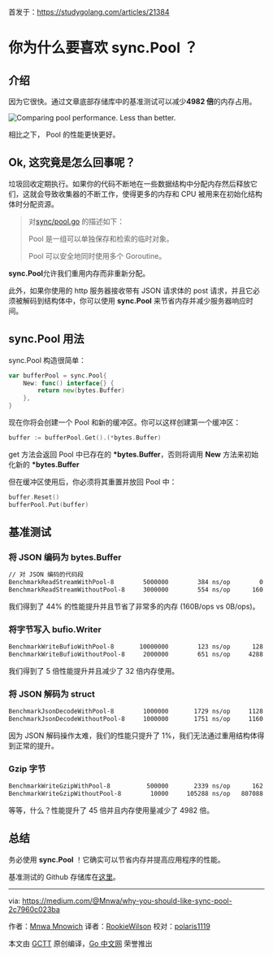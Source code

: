 首发于：https://studygolang.com/articles/21384

# 你为什么要喜欢 sync.Pool ？

## 介绍

因为它很快。通过文章底部存储库中的基准测试可以减少**4982 倍**的内存占用。

![Comparing pool performance. Less than better.](https://raw.githubusercontent.com/studygolang/gctt-images/master/Why-you-should-like-sync.Pool/1.png)

相比之下， Pool 的性能更快更好。

## Ok, 这究竟是怎么回事呢？

垃圾回收定期执行。如果你的代码不断地在一些数据结构中分配内存然后释放它们，这就会导致收集器的不断工作，使得更多的内存和 CPU 被用来在初始化结构体时分配资源。

> 对[sync/pool.go](https://golang.org/src/sync/pool.go) 的描述如下：
>
>Pool 是一组可以单独保存和检索的临时对象。
>
>Pool 可以安全地同时使用多个 Goroutine。

**sync.Pool**允许我们重用内存而非重新分配。

此外，如果你使用的 http 服务器接收带有 JSON 请求体的 post 请求，并且它必须被解码到结构体中，你可以使用 **sync.Pool** 来节省内存并减少服务器响应时间。

## sync.Pool 用法

sync.Pool 构造很简单：

```go
var bufferPool = sync.Pool{
	New: func() interface{} {
		return new(bytes.Buffer)
	},
}
```

现在你将会创建一个 Pool 和新的缓冲区。你可以这样创建第一个缓冲区：

```go
buffer := bufferPool.Get().(*bytes.Buffer)
```

get 方法会返回 Pool 中已存在的 **\*bytes.Buffer**，否则将调用 **New** 方法来初始化新的 **\*bytes.Buffer**

但在缓冲区使用后，你必须将其重置并放回 Pool 中：

```go
buffer.Reset()
bufferPool.Put(buffer)
```

## 基准测试

### 将 JSON 编码为 bytes.Buffer

```bash
// 对 JSON 编码的代码段
BenchmarkReadStreamWithPool-8        5000000        384 ns/op        0 B/op        0 allocs/op
BenchmarkReadStreamWithoutPool-8     3000000        554 ns/op      160 B/op        2 allocs/op
```

我们得到了 44% 的性能提升并且节省了非常多的内存 (160B/ops vs 0B/ops)。

### 将字节写入 bufio.Writer

```bash
BenchmarkWriteBufioWithPool-8       10000000        123 ns/op      128 B/op        2 allocs/op
BenchmarkWriteBufioWithoutPool-8     2000000        651 ns/op     4288 B/op        4 allocs/op
```

我们得到了 5 倍性能提升并且减少了 32 倍内存使用。

### 将 JSON 解码为 struct

```bash
BenchmarkJsonDecodeWithPool-8        1000000       1729 ns/op     1128 B/op        8 allocs/op
BenchmarkJsonDecodeWithoutPool-8     1000000       1751 ns/op     1160 B/op        9 allocs/op
```

因为 JSON 解码操作太难，我们的性能只提升了 1%，我们无法通过重用结构体得到正常的提升。

### Gzip 字节

```bash
BenchmarkWriteGzipWithPool-8          500000       2339 ns/op      162 B/op        2 allocs/op
BenchmarkWriteGzipWithoutPool-8        10000     105288 ns/op   807088 B/op       16 allocs/op
```

等等，什么？性能提升了 45 倍并且内存使用量减少了 4982 倍。

## 总结

务必使用 **sync.Pool** ！它确实可以节省内存并提高应用程序的性能。

基准测试的 Github 存储库在[这里](https://github.com/Mnwa/GoBench)。

---

via: https://medium.com/@Mnwa/why-you-should-like-sync-pool-2c7960c023ba

作者：[Mnwa Mnowich](https://medium.com/@Mnwa)
译者：[RookieWilson](https://github.com/RookieWilson)
校对：[polaris1119](https://github.com/polaris1119)

本文由 [GCTT](https://github.com/studygolang/GCTT) 原创编译，[Go 中文网](https://studygolang.com/) 荣誉推出
